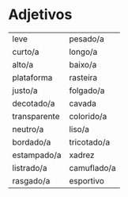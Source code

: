 # Adjetivos

|||
| -- | -- |
| leve         | pesado/a |
| curto/a      | longo/a |
| alto/a       | baixo/a |
| plataforma   | rasteira |
| justo/a      | folgado/a |
| decotado/a   | cavada |
| transparente | colorido/a |
| neutro/a     | liso/a |
| bordado/a    | tricotado/a |
| estampado/a  | xadrez |
| listrado/a   | camuflado/a |
| rasgado/a    | esportivo |
